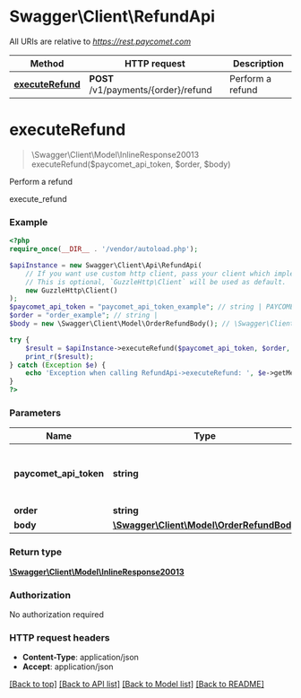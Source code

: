 # Swagger\Client\RefundApi

All URIs are relative to *https://rest.paycomet.com*

Method | HTTP request | Description
------------- | ------------- | -------------
[**executeRefund**](RefundApi.md#executerefund) | **POST** /v1/payments/{order}/refund | Perform a refund

# **executeRefund**
> \Swagger\Client\Model\InlineResponse20013 executeRefund($paycomet_api_token, $order, $body)

Perform a refund

execute_refund

### Example
```php
<?php
require_once(__DIR__ . '/vendor/autoload.php');

$apiInstance = new Swagger\Client\Api\RefundApi(
    // If you want use custom http client, pass your client which implements `GuzzleHttp\ClientInterface`.
    // This is optional, `GuzzleHttp\Client` will be used as default.
    new GuzzleHttp\Client()
);
$paycomet_api_token = "paycomet_api_token_example"; // string | PAYCOMET API key (Refund privilege required)
$order = "order_example"; // string | 
$body = new \Swagger\Client\Model\OrderRefundBody(); // \Swagger\Client\Model\OrderRefundBody | 

try {
    $result = $apiInstance->executeRefund($paycomet_api_token, $order, $body);
    print_r($result);
} catch (Exception $e) {
    echo 'Exception when calling RefundApi->executeRefund: ', $e->getMessage(), PHP_EOL;
}
?>
```

### Parameters

Name | Type | Description  | Notes
------------- | ------------- | ------------- | -------------
 **paycomet_api_token** | **string**| PAYCOMET API key (Refund privilege required) |
 **order** | **string**|  |
 **body** | [**\Swagger\Client\Model\OrderRefundBody**](../Model/OrderRefundBody.md)|  | [optional]

### Return type

[**\Swagger\Client\Model\InlineResponse20013**](../Model/InlineResponse20013.md)

### Authorization

No authorization required

### HTTP request headers

 - **Content-Type**: application/json
 - **Accept**: application/json

[[Back to top]](#) [[Back to API list]](../../README.md#documentation-for-api-endpoints) [[Back to Model list]](../../README.md#documentation-for-models) [[Back to README]](../../README.md)

